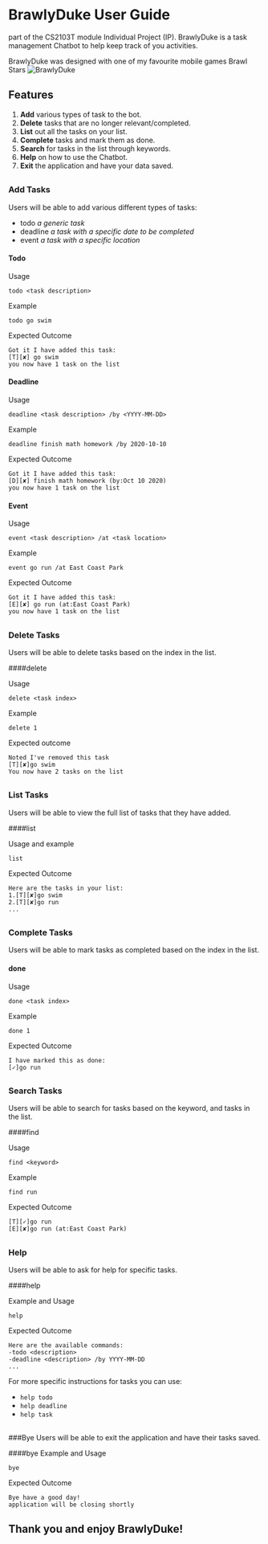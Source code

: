 # BrawlyDuke User Guide
part of the CS2103T module Individual Project (IP). 
BrawlyDuke is a task management Chatbot to help keep track of you activities.

BrawlyDuke was designed with one of my favourite mobile games Brawl Stars
![BrawlyDuke](Ui.png)

## Features 
1. **Add** various types of task to the bot.
2. **Delete** tasks that are no longer relevant/completed.
3. **List** out all the tasks on your list.
4. **Complete** tasks and mark them as done.
5. **Search** for tasks in the list through keywords.
6. **Help** on how to use the Chatbot.
7. **Exit** the application and have your data saved.
##



### Add Tasks
Users will be able to add various different types of tasks:
* todo _a generic task_
* deadline _a task with a specific date to be completed_
* event _a task with a specific location_


#### Todo

Usage

`todo <task description>`

Example

`todo go swim`

Expected Outcome
```
Got it I have added this task:
[T][✘] go swim
you now have 1 task on the list
```
#### Deadline
Usage

`deadline <task description> /by <YYYY-MM-DD>`

Example

`deadline finish math homework /by 2020-10-10`

Expected Outcome
```
Got it I have added this task:
[D][✘] finish math homework (by:Oct 10 2020)
you now have 1 task on the list
```
#### Event
Usage

`event <task description> /at <task location>`

Example

`event go run /at East Coast Park`

Expected Outcome
```
Got it I have added this task:
[E][✘] go run (at:East Coast Park)
you now have 1 task on the list
```
##

### Delete Tasks
Users will be able to delete tasks based on the index in the list.

####delete

Usage

 `delete <task index>`
 
Example
 
`delete 1`
 
Expected outcome
 
```
Noted I've removed this task
[T][✘]go swim
You now have 2 tasks on the list
```
##

### List Tasks
Users will be able to view the full list of tasks that they have added.

####list

Usage and example

`list`

Expected Outcome
```
Here are the tasks in your list:
1.[T][✘]go swim
2.[T][✘]go run
...
```
##

### Complete Tasks
Users will be able to mark tasks as completed based on the index in the list.

#### done

Usage

`done <task index>`

Example

`done 1`

Expected Outcome
```
I have marked this as done:
[✓]go run
```
##

### Search Tasks

Users will be able to search for tasks based on the keyword, and tasks in the list.

####find

Usage

`find <keyword>`

Example

`find run`

Expected Outcome
```
[T][✓]go run
[E][✘]go run (at:East Coast Park)
```
##

### Help
Users will be able to ask for help for specific tasks.

####help

Example and Usage

`help`

Expected Outcome
```
Here are the available commands:
-todo <description>
-deadline <description> /by YYYY-MM-DD
...
```
For more specific instructions for tasks you can use:
* `help todo`
* `help deadline`
* `help task`
##

###Bye
Users will be able to exit the application and have their tasks saved.

####bye
Example and Usage

`bye`

Expected Outcome
```
Bye have a good day!
application will be closing shortly
```
## Thank you and enjoy BrawlyDuke!


